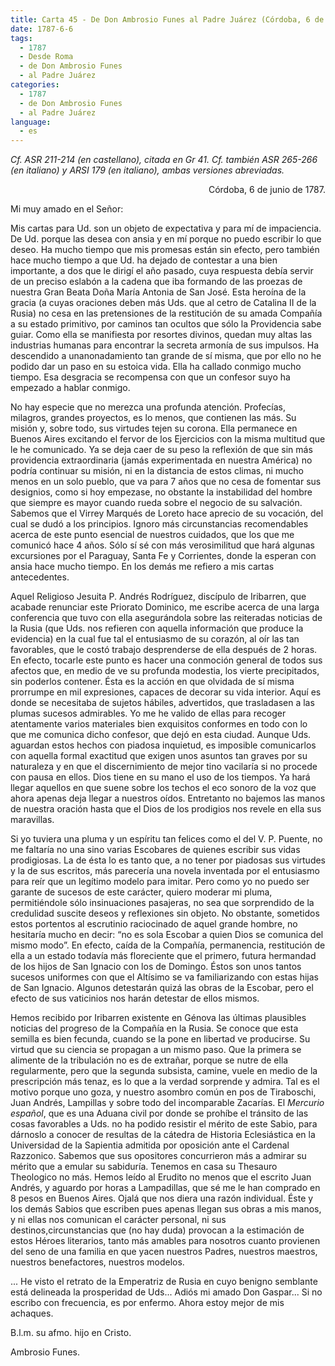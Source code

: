 ```yaml
---
title: Carta 45 - De Don Ambrosio Funes al Padre Juárez (Córdoba, 6 de junio de 1787).
date: 1787-6-6
tags:
  - 1787
  - Desde Roma
  - de Don Ambrosio Funes
  - al Padre Juárez
categories:
  - 1787
  - de Don Ambrosio Funes
  - al Padre Juárez
language:
  - es
---
```


_Cf. ASR 211-214 (en castellano), citada en Gr 41.
Cf. también ASR 265-266 (en italiano) y ARSI 179 (en italiano), ambas versiones abreviadas._

<div align="right">Córdoba, 6 de junio de 1787.</div>

Mi muy amado en el Señor:

Mis cartas para Ud. son un objeto de expectativa y para mí de impaciencia. De Ud. porque las desea con ansia y en mí porque no puedo escribir lo que deseo. Ha mucho tiempo que mis promesas están sin efecto, pero también hace mucho tiempo a que Ud. ha dejado de contestar a una bien importante, a dos que le dirigí el año pasado, cuya respuesta debía servir de un preciso eslabón a la cadena que iba formando de las proezas de nuestra Gran Beata Doña María Antonia de San José. Esta heroína de la gracia (a cuyas oraciones deben más Uds. que al cetro de Catalina II de la Rusia) no cesa en las pretensiones de la restitución de su amada Compañía a su estado primitivo, por caminos tan ocultos que sólo la Providencia sabe guiar. Como ella se manifiesta por resortes divinos, quedan muy altas las industrias humanas para encontrar la secreta armonía de sus impulsos. Ha descendido a unanonadamiento tan grande de sí misma, que por ello no he podido dar un paso en su estoica vida. Ella ha callado conmigo mucho tiempo. Esa desgracia se recompensa con que un confesor suyo ha empezado a hablar conmigo.

No hay especie que no merezca una profunda atención. Profecías, milagros, grandes proyectos, es lo menos, que contienen las más. Su misión y, sobre todo, sus virtudes tejen su corona. Ella permanece en Buenos Aires excitando el fervor de los Ejercicios con la misma multitud que le he comunicado. Ya se deja caer de su peso la reflexión de que sin más providencia extraordinaria (jamás experimentada en nuestra América) no podría continuar su misión, ni en la distancia de estos climas, ni mucho menos en un solo pueblo, que va para 7 años que no cesa de fomentar sus designios, como si hoy empezase, no obstante la instabilidad del hombre que siempre es mayor cuando rueda sobre el negocio de su salvación. Sabemos que el Virrey Marqués de Loreto hace aprecio de su vocación, del cual se dudó a los principios. Ignoro más circunstancias recomendables acerca de este punto esencial de nuestros cuidados, que los que me comunicó hace 4 años. Sólo sí sé con más verosimilitud que hará algunas excursiones por el Paraguay, Santa Fe y Corrientes, donde la esperan con ansia hace mucho tiempo. En los demás me refiero a mis cartas antecedentes.

Aquel Religioso Jesuita P. Andrés Rodríguez, discípulo de Iribarren, que acabade renunciar este Priorato Dominico, me escribe acerca de una larga conferencia que tuvo con ella asegurándola sobre las reiteradas noticias de la Rusia (que Uds. nos refieren con aquella información que produce la evidencia) en la cual fue tal el entusiasmo de su corazón, al oír las tan favorables, que le costó trabajo desprenderse de ella después de 2 horas. En efecto, tocarle este punto es hacer una conmoción general de todos sus afectos que, en medio de ve su profunda modestia, los vierte precipitados, sin poderlos contener. Ésta es la acción en que olvidada de sí misma prorrumpe en mil expresiones, capaces de decorar su vida interior. Aquí es donde se necesitaba de sujetos hábiles, advertidos, que trasladasen a las plumas sucesos admirables. Yo me he valido de ellas para recoger atentamente varios materiales bien exquisitos conformes en todo con lo que me comunica dicho confesor, que dejó en esta ciudad. Aunque Uds. aguardan estos hechos con piadosa inquietud, es imposible comunicarlos con aquella formal exactitud que exigen unos asuntos tan graves por su naturaleza y en que el  discernimiento de mejor tino vacilaría si no procede con pausa en ellos. Dios tiene en su mano el uso de los tiempos. Ya hará llegar aquellos en que suene sobre los techos el eco sonoro de la voz que ahora apenas deja llegar a nuestros oídos. Entretanto no bajemos las manos de nuestra oración hasta que el Dios de los prodigios nos revele en ella sus maravillas.

Si yo tuviera una pluma y un espíritu tan felices como el del V. P. Puente, no me faltaría no una sino varias Escobares de quienes escribir sus vidas prodigiosas. La de ésta lo es tanto que, a no tener por piadosas sus virtudes y la de sus escritos, más parecería una novela inventada por el entusiasmo para reír que un legítimo modelo para imitar. Pero como yo no puedo ser garante de sucesos de este carácter, quiero moderar mi pluma, permitiéndole sólo insinuaciones pasajeras, no sea que sorprendido de la credulidad suscite deseos y reflexiones sin objeto. No obstante, sometidos estos portentos al escrutinio raciocinado de aquel grande hombre, no hesitaría mucho en decir: “no es sola Escobar a quien Dios se comunica del mismo modo”. En efecto, caída de la Compañía, permanencia, restitución de ella a un estado todavía más floreciente que el primero, futura hermandad de los hijos de San Ignacio con los de Domingo. Éstos son unos tantos sucesos uniformes con que el Altísimo se va familiarizando con estas hijas de San Ignacio. Algunos detestarán quizá las obras de la Escobar, pero el efecto de sus vaticinios nos harán detestar de ellos mismos.

Hemos recibido por Iribarren existente en Génova las últimas plausibles noticias del progreso de la Compañía en la Rusia. Se conoce que esta semilla es bien fecunda, cuando se la pone en libertad ve producirse. Su virtud que su ciencia se propagan a un mismo paso. Que la primera se alimente de la tribulación no es de extrañar, porque se nutre de ella regularmente, pero que la segunda subsista, camine, vuele en medio de la prescripción más tenaz, es lo que a la verdad sorprende y admira. Tal es el motivo porque uno goza, y nuestro asombro común en pos de Tiraboschi, Juan Andrés, Lampillas y sobre todo del incomparable Zacarías. El _Mercurio español_, que es una Aduana civil por donde se prohíbe el tránsito de las cosas favorables a Uds. no ha podido resistir el mérito de este Sabio, para dárnoslo a conocer de resultas de la cátedra de Historia Eclesiástica en la Universidad de la Sapientia admitida por oposición ante el Cardenal Razzonico. Sabemos que sus opositores concurrieron más a admirar su mérito que a emular su sabiduría. Tenemos en casa su Thesauro Theologico no más. Hemos leído al Erudito no menos que el escrito Juan Andrés, y aguardo por horas a Lampadillas, que sé me le han comprado en 8 pesos en Buenos Aires. Ojalá que nos diera una razón individual. Éste y los demás Sabios que escriben pues apenas llegan sus obras a mis manos, y ni ellas nos comunican el carácter personal, ni sus  destinos,circunstancias que (no hay duda) provocan a la estimación de estos Héroes literarios, tanto más amables para nosotros cuanto provienen del seno de una familia en que yacen nuestros Padres, nuestros maestros, nuestros benefactores, nuestros modelos.

... He visto el retrato de la Emperatriz de Rusia en cuyo benigno semblante está delineada la prosperidad de Uds... Adiós mi amado Don Gaspar... Si no escribo con frecuencia, es por enfermo. Ahora estoy mejor de mis achaques.

B.l.m. su afmo. hijo en Cristo.

Ambrosio Funes.
